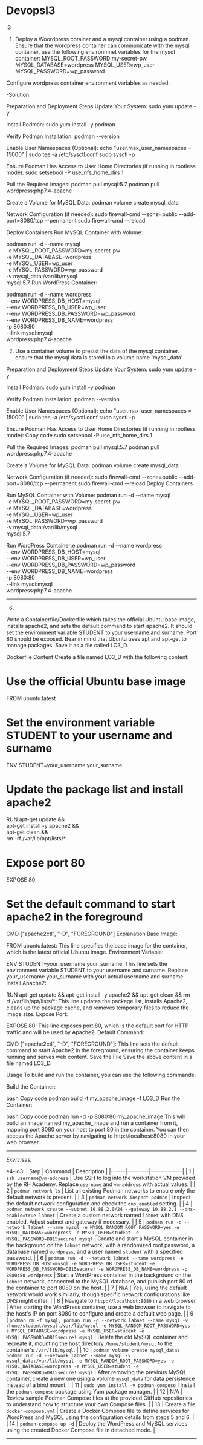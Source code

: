 # DevopsI3
i3
1. Deploy a Woordpress cotainer and a mysql container using a podman. Ensure that the wordpress container can communicate with the mysql container, use the following environmnet variables for the mysql container: 
MYSQL_ROOT_PASSWORD:my-secret-pw
MYSQL_DATABASE=wordpress
MYSQL_USER=wp_user
MYSQL_PASSWORD=wp_password

Configure wordpress container environment variables as needed.

-Solution:

Preparation and Deployment Steps
Update Your System:
sudo yum update -y

Install Podman:
sudo yum install -y podman

Verify Podman Installation:
podman --version

Enable User Namespaces (Optional):
echo "user.max_user_namespaces = 15000" | sudo tee -a /etc/sysctl.conf
sudo sysctl -p

Ensure Podman Has Access to User Home Directories (if running in rootless mode):
sudo setsebool -P use_nfs_home_dirs 1

Pull the Required Images:
podman pull mysql:5.7
podman pull wordpress:php7.4-apache

Create a Volume for MySQL Data:
podman volume create mysql_data

Network Configuration (if needed):
sudo firewall-cmd --zone=public --add-port=8080/tcp --permanent
sudo firewall-cmd --reload

Deploy Containers
Run MySQL Container with Volume:

podman run -d --name mysql \
  -e MYSQL_ROOT_PASSWORD=my-secret-pw \
  -e MYSQL_DATABASE=wordpress \
  -e MYSQL_USER=wp_user \
  -e MYSQL_PASSWORD=wp_password \
  -v mysql_data:/var/lib/mysql \
  mysql:5.7
Run WordPress Container:

podman run -d --name wordpress \
  --env WORDPRESS_DB_HOST=mysql \
  --env WORDPRESS_DB_USER=wp_user \
  --env WORDPRESS_DB_PASSWORD=wp_password \
  --env WORDPRESS_DB_NAME=wordpress \
  -p 8080:80 \
  --link mysql:mysql \
  wordpress:php7.4-apache



2. Use a container volume to presist the data of the mysql container. ensure that the mysql data is stored in a volume name 'mysql_data'

Preparation and Deployment Steps
Update Your System:
sudo yum update -y

Install Podman:
sudo yum install -y podman

Verify Podman Installation:
podman --version

Enable User Namespaces (Optional):
echo "user.max_user_namespaces = 15000" | sudo tee -a /etc/sysctl.conf
sudo sysctl -p

Ensure Podman Has Access to User Home Directories (if running in rootless mode):
Copy code
sudo setsebool -P use_nfs_home_dirs 1

Pull the Required Images:
podman pull mysql:5.7
podman pull wordpress:php7.4-apache

Create a Volume for MySQL Data:
podman volume create mysql_data

Network Configuration (if needed):
sudo firewall-cmd --zone=public --add-port=8080/tcp --permanent
sudo firewall-cmd --reload
Deploy Containers

Run MySQL Container with Volume:
podman run -d --name mysql \
  -e MYSQL_ROOT_PASSWORD=my-secret-pw \
  -e MYSQL_DATABASE=wordpress \
  -e MYSQL_USER=wp_user \
  -e MYSQL_PASSWORD=wp_password \
  -v mysql_data:/var/lib/mysql \
  mysql:5.7
  
Run WordPress Container:e
podman run -d --name wordpress \
  --env WORDPRESS_DB_HOST=mysql \
  --env WORDPRESS_DB_USER=wp_user \
  --env WORDPRESS_DB_PASSWORD=wp_password \
  --env WORDPRESS_DB_NAME=wordpress \
  -p 8080:80 \
  --link mysql:mysql \
  wordpress:php7.4-apache
____________________________________________________________________________________________________________________________________________________________________________
6. 

Write a Containerfile/Dockerfile which takes the official Ubuntu base image, installs apache2, and sets the default command to start apache2. It should set the environment variable STUDENT to your username and surname. Port 80 should be exposed. Bear in mind that Ubuntu uses apt and apt-get to manage packages. Save it as a file called LO3_D.


Dockerfile Content
Create a file named LO3_D with the following content:

# Use the official Ubuntu base image
FROM ubuntu:latest

# Set the environment variable STUDENT to your username and surname
ENV STUDENT=your_username your_surname

# Update the package list and install apache2
RUN apt-get update && \
    apt-get install -y apache2 && \
    apt-get clean && \
    rm -rf /var/lib/apt/lists/*

# Expose port 80
EXPOSE 80

# Set the default command to start apache2 in the foreground
CMD ["apache2ctl", "-D", "FOREGROUND"]
Explanation
Base Image:

FROM ubuntu:latest: This line specifies the base image for the container, which is the latest official Ubuntu image.
Environment Variable:

ENV STUDENT=your_username your_surname: This line sets the environment variable STUDENT to your username and surname. Replace your_username your_surname with your actual username and surname.
Install Apache2:

RUN apt-get update && apt-get install -y apache2 && apt-get clean && rm -rf /var/lib/apt/lists/*: This line updates the package list, installs Apache2, cleans up the package cache, and removes temporary files to reduce the image size.
Expose Port:

EXPOSE 80: This line exposes port 80, which is the default port for HTTP traffic and will be used by Apache2.
Default Command:

CMD ["apache2ctl", "-D", "FOREGROUND"]: This line sets the default command to start Apache2 in the foreground, ensuring the container keeps running and serves web content.
Save the File
Save the above content in a file named LO3_D.

Usage
To build and run the container, you can use the following commands:

Build the Container:

bash
Copy code
podman build -t my_apache_image -f LO3_D
Run the Container:

bash
Copy code
podman run -d -p 8080:80 my_apache_image
This will build an image named my_apache_image and run a container from it, mapping port 8080 on your host to port 80 in the container. You can then access the Apache server by navigating to http://localhost:8080 in your web browser.

____________________________________________________________________________________________________________________________________________________________________________


*Exercises:*

e4-lo3:
| Step | Command | Description |
|------|---------|-------------|
| 1    | `ssh username@vm-address` | Use SSH to log into the workstation VM provided by the RH Academy. Replace `username` and `vm-address` with actual values. |
| 2    | `podman network ls` | List all existing Podman networks to ensure only the default network is present. |
| 3    | `podman network inspect podman` | Inspect the default network configuration and check the `dns_enabled` setting. |
| 4    | `podman network create --subnet 10.88.2.0/24 --gateway 10.88.2.1 --dns-enable=true labnet` | Create a custom network named `labnet` with DNS enabled. Adjust subnet and gateway if necessary. |
| 5    | `podman run -d --network labnet --name mysql -e MYSQL_RANDOM_ROOT_PASSWORD=yes -e MYSQL_DATABASE=wordpress -e MYSQL_USER=student -e MYSQL_PASSWORD=DB15secure! mysql` | Create and start a MySQL container in the background on the `labnet` network, with a randomized root password, a database named `wordpress`, and a user named `student` with a specified password. |
| 6    | `podman run -d --network labnet --name wordpress -e WORDPRESS_DB_HOST=mysql -e WORDPRESS_DB_USER=student -e WORDPRESS_DB_PASSWORD=DB15secure! -e WORDPRESS_DB_NAME=wordpress -p 8080:80 wordpress` | Start a WordPress container in the background on the `labnet` network, connected to the MySQL database, and publish port 80 of the container to port 8080 on the host. |
| 7    | N/A | Yes, using the default network would work similarly, though specific network configurations like DNS might differ. |
| 8    | Navigate to `http://localhost:8080` in a web browser | After starting the WordPress container, use a web browser to navigate to the host's IP on port 8080 to configure and create a default web page. |
| 9    | `podman rm -f mysql; podman run -d --network labnet --name mysql -v /home/student/mysql:/var/lib/mysql -e MYSQL_RANDOM_ROOT_PASSWORD=yes -e MYSQL_DATABASE=wordpress -e MYSQL_USER=student -e MYSQL_PASSWORD=DB15secure! mysql` | Delete the old MySQL container and recreate it, mounting the host directory `/home/student/mysql` to the container's `/var/lib/mysql`. |
| 10   | `podman volume create mysql_data; podman run -d --network labnet --name mysql -v mysql_data:/var/lib/mysql -e MYSQL_RANDOM_ROOT_PASSWORD=yes -e MYSQL_DATABASE=wordpress -e MYSQL_USER=student -e MYSQL_PASSWORD=DB15secure! mysql` | After removing the previous MySQL container, create a new one using a volume `mysql_data` for data persistence instead of a bind mount. |
| 11   | `sudo yum install -y podman-compose` | Install the `podman-compose` package using Yum package manager. |
| 12   | N/A | Review sample Podman Compose files at the provided GitHub repositories to understand how to structure your own Compose files. |
| 13   | Create a file `docker-compose.yml` | Create a Docker Compose file to define services for WordPress and MySQL using the configuration details from steps 5 and 6. |
| 14   | `podman-compose up -d` | Deploy the WordPress and MySQL services using the created Docker Compose file in detached mode. |




____________________________________________________________________________________________________________________________________________________________________________

